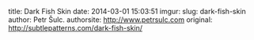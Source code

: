 title: Dark Fish Skin
date: 2014-03-01 15:03:51
imgur: 
slug: dark-fish-skin
author: Petr Šulc.
authorsite: http://www.petrsulc.com
original: http://subtlepatterns.com/dark-fish-skin/
